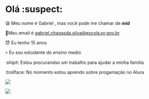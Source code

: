# Olá :suspect:
:sleepy: Meu nome é Gabriel , mas você pode me chamar de ***mid***

:see_no_evil:Meu email é gabriel.chagasda.silva@escola.pr.gov.br

:smiling_imp: Eu tenho 15 anos

:skull: Eu sou estudante do ensino medio 

:shipit:	Estou procurandso um trabalho para ajudar a minha familia 

:trollface: No momento estou aprendo sobre progamação no Alura

![](https://img.shields.io/badge/Scratch-4D97FF?style=for-the-badge&logo=Scratch&logoColor=white)

![](https://img.shields.io/badge/JavaScript-323330?style=for-the-badge&logo=javascript&logoColor=F7DF1E)

